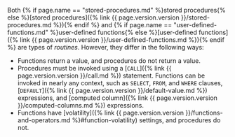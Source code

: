 Both {% if page.name == "stored-procedures.md" %}stored procedures{% else %}[stored procedures]({% link {{ page.version.version }}/stored-procedures.md %}){% endif %} and {% if page.name == "user-defined-functions.md" %}user-defined functions{% else %}[user-defined functions]({% link {{ page.version.version }}/user-defined-functions.md %}){% endif %} are types of *routines*. However, they differ in the following ways:

- Functions return a value, and procedures do not return a value.
- Procedures must be invoked using a [`CALL`]({% link {{ page.version.version }}/call.md %}) statement. Functions can be invoked in nearly any context, such as `SELECT`, `FROM`, and `WHERE` clauses, [`DEFAULT`]({% link {{ page.version.version }}/default-value.md %}) expressions, and [computed column]({% link {{ page.version.version }}/computed-columns.md %}) expressions.
- Functions have [volatility]({% link {{ page.version.version }}/functions-and-operators.md %}#function-volatility) settings, and procedures do not.